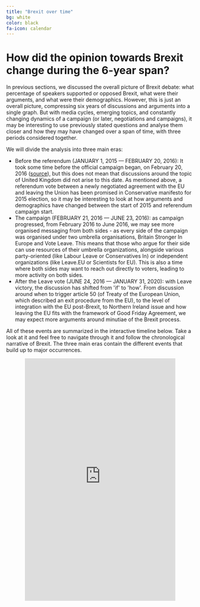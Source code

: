 ```yaml
---
title: "Brexit over time"
bg: white
color: black
fa-icon: calendar
---
```


# How did the opinion towards Brexit change during the 6-year span?

In previous sections, we discussed the overall picture of Brexit debate: what percentage of speakers supported or opposed Brexit, what were their arguments, and what were their demographics. However, this is just an overall picture, compressing six years of discussions and arguments into a single graph. But with media cycles, emerging topics, and constantly changing dynamics of a campaign (or later, negotiations and campaigns), it may be interesting to use previously stated questions and analyse them closer and how they may have changed over a span of time, with three periods considered together.

We will divide the analysis into three main eras:

-	Before the referendum (JANUARY 1, 2015 — FEBRUARY 20, 2016): It took some time before the official campaign began, on February 20, 2016 ([source](https://www.bbc.com/news/uk-politics-35621079)), but this does not mean that discussions around the topic of United Kingdom did not arise to this date. As mentioned above, a referendum vote between a newly negotiated agreement with the EU and leaving the Union has been promised in Conservative manifesto for 2015 election, so it may be interesting to look at how arguments and demographics have changed between the start of 2015 and referendum campaign start.
-	The campaign (FEBRUARY 21, 2016 — JUNE 23, 2016): as campaign progressed, from February 2016 to June 2016, we may see more organised messaging from both sides - as every side of the campaign was organised under two umbrella organisations, Britain Stronger In Europe and Vote Leave. This means that those who argue for their side can use resources of their umbrella organizations, alongside various party-oriented (like Labour Leave or Conservatives In) or independent organizations (like Leave.EU or Scientists for EU). This is also a time where both sides may want to reach out directly to voters, leading to more activity on both sides.
-	After the Leave vote (JUNE 24, 2016 — JANUARY 31, 2020): with Leave victory, the discussion has shifted from 'if' to 'how'. From discussion around when to trigger article 50 (of Treaty of the European Union, which described an exit procedure from the EU), to the level of integration with the EU post-Brexit, to Northern Ireland issue and how leaving the EU fits with the framework of Good Friday Agreement, we may expect more arguments around minutiae of the Brexit process.

All of these events are summarized in the interactive timeline below. Take a look at it and feel free to navigate through it and follow the chronological narrative of Brexit. The three main eras contain the different events that build up to major occurrences.

<div style="width: 80%; margin: auto;">
  <iframe src='https://cdn.knightlab.com/libs/timeline3/latest/embed/index.html?source=1rUZ8lnDeUFUbarLvWre5TsEoaWmLEXF8dYLlWjfZDfo&font=Default&lang=en&initial_zoom=2&height=650' width='100%' height='650px' webkitallowfullscreen mozallowfullscreen allowfullscreen frameborder='0'></iframe>
</div>
